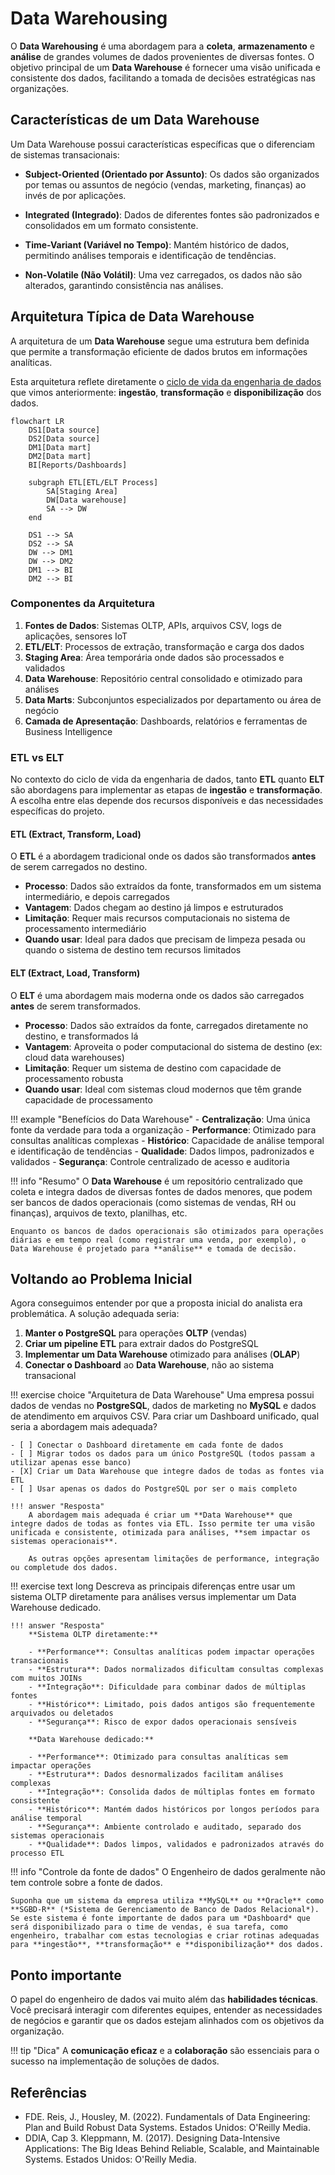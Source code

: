# Data Warehousing

O **Data Warehousing** é uma abordagem para a **coleta**, **armazenamento** e **análise** de grandes volumes de dados provenientes de diversas fontes. O objetivo principal de um **Data Warehouse** é fornecer uma visão unificada e consistente dos dados, facilitando a tomada de decisões estratégicas nas organizações.

## Características de um Data Warehouse

Um Data Warehouse possui características específicas que o diferenciam de sistemas transacionais:

- **Subject-Oriented (Orientado por Assunto)**: Os dados são organizados por temas ou assuntos de negócio (vendas, marketing, finanças) ao invés de por aplicações.

- **Integrated (Integrado)**: Dados de diferentes fontes são padronizados e consolidados em um formato consistente.

- **Time-Variant (Variável no Tempo)**: Mantém histórico de dados, permitindo análises temporais e identificação de tendências.

- **Non-Volatile (Não Volátil)**: Uma vez carregados, os dados não são alterados, garantindo consistência nas análises.

## Arquitetura Típica de Data Warehouse

A arquitetura de um **Data Warehouse** segue uma estrutura bem definida que permite a transformação eficiente de dados brutos em informações analíticas.

Esta arquitetura reflete diretamente o [ciclo de vida da engenharia de dados](../01-intro/profissionais.md#ciclo-de-vida-da-engenharia-de-dados) que vimos anteriormente: **ingestão**, **transformação** e **disponibilização** dos dados.

```mermaid
flowchart LR
    DS1[Data source]
    DS2[Data source]
    DM1[Data mart]
    DM2[Data mart]
    BI[Reports/Dashboards]

    subgraph ETL[ETL/ELT Process]
        SA[Staging Area]
        DW[Data warehouse]
        SA --> DW
    end

    DS1 --> SA
    DS2 --> SA
    DW --> DM1
    DW --> DM2
    DM1 --> BI
    DM2 --> BI
```

### Componentes da Arquitetura

1. **Fontes de Dados**: Sistemas OLTP, APIs, arquivos CSV, logs de aplicações, sensores IoT
2. **ETL/ELT**: Processos de extração, transformação e carga dos dados
3. **Staging Area**: Área temporária onde dados são processados e validados
4. **Data Warehouse**: Repositório central consolidado e otimizado para análises
5. **Data Marts**: Subconjuntos especializados por departamento ou área de negócio
6. **Camada de Apresentação**: Dashboards, relatórios e ferramentas de Business Intelligence

### ETL vs ELT

No contexto do ciclo de vida da engenharia de dados, tanto **ETL** quanto **ELT** são abordagens para implementar as etapas de **ingestão** e **transformação**. A escolha entre elas depende dos recursos disponíveis e das necessidades específicas do projeto.

#### ETL (Extract, Transform, Load)

O **ETL** é a abordagem tradicional onde os dados são transformados **antes** de serem carregados no destino.

- **Processo**: Dados são extraídos da fonte, transformados em um sistema intermediário, e depois carregados
- **Vantagem**: Dados chegam ao destino já limpos e estruturados
- **Limitação**: Requer mais recursos computacionais no sistema de processamento intermediário
- **Quando usar**: Ideal para dados que precisam de limpeza pesada ou quando o sistema de destino tem recursos limitados

#### ELT (Extract, Load, Transform)

O **ELT** é uma abordagem mais moderna onde os dados são carregados **antes** de serem transformados.

- **Processo**: Dados são extraídos da fonte, carregados diretamente no destino, e transformados lá
- **Vantagem**: Aproveita o poder computacional do sistema de destino (ex: cloud data warehouses)
- **Limitação**: Requer um sistema de destino com capacidade de processamento robusta
- **Quando usar**: Ideal com sistemas cloud modernos que têm grande capacidade de processamento

!!! example "Benefícios do Data Warehouse"
    - **Centralização**: Uma única fonte da verdade para toda a organização
    - **Performance**: Otimizado para consultas analíticas complexas
    - **Histórico**: Capacidade de análise temporal e identificação de tendências
    - **Qualidade**: Dados limpos, padronizados e validados
    - **Segurança**: Controle centralizado de acesso e auditoria

!!! info "Resumo"
    O **Data Warehouse** é um repositório centralizado que coleta e integra dados de diversas fontes de dados menores, que podem ser bancos de dados operacionais (como sistemas de vendas, RH ou finanças), arquivos de texto, planilhas, etc.

    Enquanto os bancos de dados operacionais são otimizados para operações diárias e em tempo real (como registrar uma venda, por exemplo), o Data Warehouse é projetado para **análise** e tomada de decisão.

## Voltando ao Problema Inicial

Agora conseguimos entender por que a proposta inicial do analista era problemática. A solução adequada seria:

1. **Manter o PostgreSQL** para operações **OLTP** (vendas)
2. **Criar um pipeline ETL** para extrair dados do PostgreSQL
3. **Implementar um Data Warehouse** otimizado para análises (**OLAP**)
4. **Conectar o Dashboard** ao **Data Warehouse**, não ao sistema transacional

!!! exercise choice "Arquitetura de Data Warehouse"
    Uma empresa possui dados de vendas no **PostgreSQL**, dados de marketing no **MySQL** e dados de atendimento em arquivos CSV. Para criar um Dashboard unificado, qual seria a abordagem mais adequada?

    - [ ] Conectar o Dashboard diretamente em cada fonte de dados
    - [ ] Migrar todos os dados para um único PostgreSQL (todos passam a utilizar apenas esse banco)
    - [X] Criar um Data Warehouse que integre dados de todas as fontes via ETL
    - [ ] Usar apenas os dados do PostgreSQL por ser o mais completo

    !!! answer "Resposta"
        A abordagem mais adequada é criar um **Data Warehouse** que integre dados de todas as fontes via ETL. Isso permite ter uma visão unificada e consistente, otimizada para análises, **sem impactar os sistemas operacionais**.
        
        As outras opções apresentam limitações de performance, integração ou completude dos dados.

!!! exercise text long
    Descreva as principais diferenças entre usar um sistema OLTP diretamente para análises versus implementar um Data Warehouse dedicado.

    !!! answer "Resposta"
        **Sistema OLTP diretamente:**

        - **Performance**: Consultas analíticas podem impactar operações transacionais
        - **Estrutura**: Dados normalizados dificultam consultas complexas com muitos JOINs
        - **Integração**: Dificuldade para combinar dados de múltiplas fontes
        - **Histórico**: Limitado, pois dados antigos são frequentemente arquivados ou deletados
        - **Segurança**: Risco de expor dados operacionais sensíveis

        **Data Warehouse dedicado:**

        - **Performance**: Otimizado para consultas analíticas sem impactar operações
        - **Estrutura**: Dados desnormalizados facilitam análises complexas
        - **Integração**: Consolida dados de múltiplas fontes em formato consistente
        - **Histórico**: Mantém dados históricos por longos períodos para análise temporal
        - **Segurança**: Ambiente controlado e auditado, separado dos sistemas operacionais
        - **Qualidade**: Dados limpos, validados e padronizados através do processo ETL

!!! info "Controle da fonte de dados"
    O Engenheiro de dados geralmente não tem controle sobre a fonte de dados.

    Suponha que um sistema da empresa utiliza **MySQL** ou **Oracle** como **SGBD-R** (*Sistema de Gerenciamento de Banco de Dados Relacional*). Se este sistema é fonte importante de dados para um *Dashboard* que será disponibilizado para o time de vendas, é sua tarefa, como engenheiro, trabalhar com estas tecnologias e criar rotinas adequadas para **ingestão**, **transformação** e **disponibilização** dos dados.

## Ponto importante

O papel do engenheiro de dados vai muito além das **habilidades técnicas**. Você precisará interagir com diferentes equipes, entender as necessidades de negócios e garantir que os dados estejam alinhados com os objetivos da organização.

!!! tip "Dica"
    A **comunicação eficaz** e a **colaboração** são essenciais para o sucesso na implementação de soluções de dados.

## Referências

- FDE. Reis, J., Housley, M. (2022). Fundamentals of Data Engineering: Plan and Build Robust Data Systems. Estados Unidos: O'Reilly Media.
- DDIA, Cap 3. Kleppmann, M. (2017). Designing Data-Intensive Applications: The Big Ideas Behind Reliable, Scalable, and Maintainable Systems. Estados Unidos: O'Reilly Media.